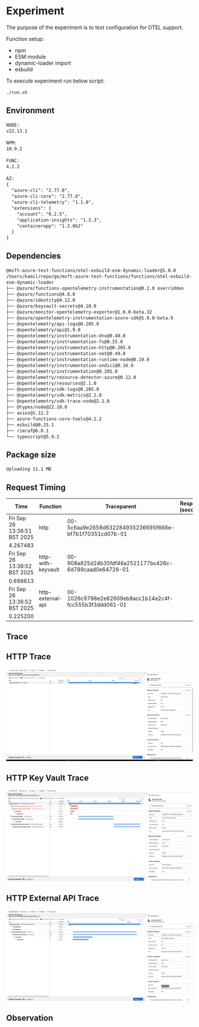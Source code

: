 # Experiment

The purpose of the experiment is to test configuration for OTEL support.

Function setup:
- npm
- ESM module
- dynamic-loader import
- esbuild

To execute experiment run below script:
```shell
./run.sh
```

## Environment

```text
NODE:
v22.13.1

NPM:
10.9.2

FUNC:
4.2.2

AZ:
{
  "azure-cli": "2.77.0",
  "azure-cli-core": "2.77.0",
  "azure-cli-telemetry": "1.1.0",
  "extensions": {
    "account": "0.2.5",
    "application-insights": "1.2.3",
    "containerapp": "1.2.0b2"
  }
}
```

## Dependencies

```text
@msft-azure-test-functions/otel-esbuild-esm-dynamic-loader@1.0.0 /Users/kamil/repo/ge/msft-azure-test-functions/functions/otel-esbuild-esm-dynamic-loader
├── @azure/functions-opentelemetry-instrumentation@0.2.0 overridden
├── @azure/functions@4.8.0
├── @azure/identity@4.12.0
├── @azure/keyvault-secrets@4.10.0
├── @azure/monitor-opentelemetry-exporter@1.0.0-beta.32
├── @azure/opentelemetry-instrumentation-azure-sdk@1.0.0-beta.9
├── @opentelemetry/api-logs@0.205.0
├── @opentelemetry/api@1.9.0
├── @opentelemetry/instrumentation-dns@0.49.0
├── @opentelemetry/instrumentation-fs@0.25.0
├── @opentelemetry/instrumentation-http@0.205.0
├── @opentelemetry/instrumentation-net@0.49.0
├── @opentelemetry/instrumentation-runtime-node@0.19.0
├── @opentelemetry/instrumentation-undici@0.16.0
├── @opentelemetry/instrumentation@0.205.0
├── @opentelemetry/resource-detector-azure@0.12.0
├── @opentelemetry/resources@2.1.0
├── @opentelemetry/sdk-logs@0.205.0
├── @opentelemetry/sdk-metrics@2.1.0
├── @opentelemetry/sdk-trace-node@2.1.0
├── @types/node@22.18.0
├── axios@1.12.2
├── azure-functions-core-tools@4.2.2
├── esbuild@0.25.1
├── rimraf@6.0.1
└── typescript@5.9.2

```
## Package size

```text
Uploading 11.1 MB
```

## Request Timing

| Time | Function | Traceparent | Response (seconds) |
|---|---|---|---|
| Fri Sep 26 13:36:51 BST 2025 | http | 00-5c6aa9e2658d632284935236695f666e-bf7b1f70351cd07b-01
 | 4.267483 |
| Fri Sep 26 13:36:52 BST 2025 | http-with-keyvault | 00-908a825d24b35fdf48a2521177bc426c-6d789caad0e64726-01
 | 0.698613 |
| Fri Sep 26 13:36:52 BST 2025 | http-external-api | 00-1026c9798e2e82609eb8acc1b14e2c4f-fcc555b3f3ddd061-01
 | 0.225200 |

## Trace

## HTTP Trace

![HTTP](assets/http.png)

## HTTP Key Vault Trace

![HTTP Key Vault](assets/http-with-keyvault.png)

## HTTP External API Trace

![HTTP External API](assets/http-external-api.png)

## Observation

